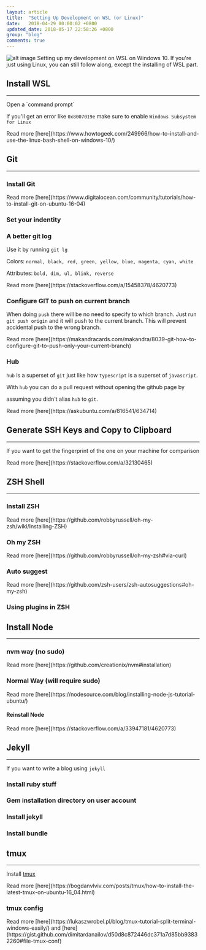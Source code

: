```yaml
---
layout: article
title:  "Setting Up Development on WSL (or Linux)"
date:   2018-04-29 00:00:02 +0800
updated_date: 2018-05-17 22:58:26 +0800
group: "blog"
comments: true
---
```

![alt image](https://i1.wp.com/www.nextofwindows.com/wp-content/uploads/2017/07/image-3.png)
Setting up my development on WSL on Windows 10. If you're just using Linux, you can still follow along, except the installing of WSL part.
## Install WSL
<hr class='divider--fade' />
Open a `command prompt`

<script src="https://gist.github.com/iamdevlinph/e01b549ed51d7334f03483ecae1149e9.js?file=install-wsl.sh" type="text/javascript"></script>

If you'll get an error like `0x8007019e` make sure to enable `Windows Subsystem for Linux`

<span class="read-more">
Read more [here](https://www.howtogeek.com/249966/how-to-install-and-use-the-linux-bash-shell-on-windows-10/)
</span>

## Git
<hr class='divider--fade' />

### Install Git
<script src="https://gist.github.com/iamdevlinph/e01b549ed51d7334f03483ecae1149e9.js?file=install-git.sh" type="text/javascript"></script>

<span class="read-more">
Read more [here](https://www.digitalocean.com/community/tutorials/how-to-install-git-on-ubuntu-16-04)
</span>

### Set your indentity
<script src="https://gist.github.com/iamdevlinph/e01b549ed51d7334f03483ecae1149e9.js?file=git-identity.sh" type="text/javascript"></script>

### A better git log

<script src="https://gist.github.com/iamdevlinph/e01b549ed51d7334f03483ecae1149e9.js?file=git-lg.sh" type="text/javascript"></script>

Use it by running `git lg`

Colors: `normal, black, red, green, yellow, blue, magenta, cyan, white`

Attributes: `bold, dim, ul, blink, reverse`

<span class="read-more">
Read more [here](https://stackoverflow.com/a/15458378/4620773)
</span>

### Configure GIT to push on current branch

<script src="https://gist.github.com/iamdevlinph/e01b549ed51d7334f03483ecae1149e9.js?file=git-push-current-branch.sh" type="text/javascript"></script>

When doing `push` there will be no need to specify to which branch. Just run `git push origin` and it will push to the current branch. This will prevent accidental push to the wrong branch.

<span class="read-more">
Read more [here](https://makandracards.com/makandra/8039-git-how-to-configure-git-to-push-only-your-current-branch)
</span>

### Hub
<script src="https://gist.github.com/iamdevlinph/e01b549ed51d7334f03483ecae1149e9.js?file=install-hub.sh" type="text/javascript"></script>

`hub` is a superset of `git` just like how `typescript` is a superset of `javascript`.

With `hub` you can do a pull request without opening the github page by

<script src="https://gist.github.com/iamdevlinph/e01b549ed51d7334f03483ecae1149e9.js?file=hub-pr.sh" type="text/javascript"></script>

assuming you didn't alias `hub` to `git`.

<span class="read-more">
Read more [here](https://askubuntu.com/a/816541/634714)
</span>

## Generate SSH Keys and Copy to Clipboard
<hr class='divider--fade' />

<script src="https://gist.github.com/iamdevlinph/e01b549ed51d7334f03483ecae1149e9.js?file=generate-ssh-key-and-copy-clipboard.sh" type="text/javascript"></script>

If you want to get the fingerprint of the one on your machine for comparison

<script src="https://gist.github.com/iamdevlinph/e01b549ed51d7334f03483ecae1149e9.js?file=ssh-fingerprint.sh" type="text/javascript"></script>

<span class="read-more">
Read more [here](https://stackoverflow.com/a/32130465)
</span>

## ZSH Shell
<hr class='divider--fade' />

### Install ZSH

<script src="https://gist.github.com/iamdevlinph/e01b549ed51d7334f03483ecae1149e9.js?file=install-zsh.sh" type="text/javascript"></script>

<span class="read-more">
Read more [here](https://github.com/robbyrussell/oh-my-zsh/wiki/Installing-ZSH)
</span>

### Oh my ZSH

<script src="https://gist.github.com/iamdevlinph/e01b549ed51d7334f03483ecae1149e9.js?file=install-oh-my-zsh.sh" type="text/javascript"></script>

<span class="read-more">
Read more [here](https://github.com/robbyrussell/oh-my-zsh#via-curl)
</span>


### Auto suggest

<script src="https://gist.github.com/iamdevlinph/e01b549ed51d7334f03483ecae1149e9.js?file=install-zsh-auto-suggest.sh" type="text/javascript"></script>

<span class="read-more">
Read more [here](https://github.com/zsh-users/zsh-autosuggestions#oh-my-zsh)
</span>

### Using plugins in ZSH

<script src="https://gist.github.com/iamdevlinph/e01b549ed51d7334f03483ecae1149e9.js?file=zshrc-plugins.sh" type="text/javascript"></script>

## Install Node
<hr class='divider--fade' />

### nvm way (no sudo)
<script src="https://gist.github.com/iamdevlinph/e01b549ed51d7334f03483ecae1149e9.js?file=install-nvm.sh" type="text/javascript"></script>

<span class="read-more">
Read more [here](https://github.com/creationix/nvm#installation)
</span>

### Normal Way (will require sudo)
<script src="https://gist.github.com/iamdevlinph/e01b549ed51d7334f03483ecae1149e9.js?file=install-node.sh" type="text/javascript"></script>

<span class="read-more">
Read more [here](https://nodesource.com/blog/installing-node-js-tutorial-ubuntu/)
</span>

#### Reinstall Node
<script src="https://gist.github.com/iamdevlinph/e01b549ed51d7334f03483ecae1149e9.js?file=reinstall-node.sh" type="text/javascript"></script>

<span class="read-more">
Read more [here](https://stackoverflow.com/a/33947181/4620773)
</span>

## Jekyll
<hr class='divider--fade' />

If you want to write a blog using `jekyll`

### Install ruby stuff
<script src="https://gist.github.com/iamdevlinph/e01b549ed51d7334f03483ecae1149e9.js?file=install-ruby.sh" type="text/javascript"></script>
### Gem installation directory on user account
<script src="https://gist.github.com/iamdevlinph/e01b549ed51d7334f03483ecae1149e9.js?file=gem-directory.sh" type="text/javascript"></script>
### Install jekyll
<script src="https://gist.github.com/iamdevlinph/e01b549ed51d7334f03483ecae1149e9.js?file=install-jekyll.sh" type="text/javascript"></script>
### Install bundle
<script src="https://gist.github.com/iamdevlinph/e01b549ed51d7334f03483ecae1149e9.js?file=install-bundle.sh" type="text/javascript"></script>

## tmux
<hr class='divider--fade' />

Install [tmux](https://github.com/tmux/tmux)
<script src="https://gist.github.com/iamdevlinph/e01b549ed51d7334f03483ecae1149e9.js?file=install-tmux.sh" type="text/javascript"></script>

<span class="read-more">
Read more [here](https://bogdanvlviv.com/posts/tmux/how-to-install-the-latest-tmux-on-ubuntu-16_04.html)
</span>

### tmux config

<script src="https://gist.github.com/iamdevlinph/e01b549ed51d7334f03483ecae1149e9.js?file=tmux.conf.sh" type="text/javascript"></script>

<span class="read-more">
Read more [here](https://lukaszwrobel.pl/blog/tmux-tutorial-split-terminal-windows-easily/) and [here](https://gist.github.com/dimitardanailov/d50d8c872446dc371a7d85bb93832260#file-tmux-conf)
</span>
